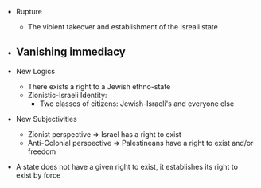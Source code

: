- Rupture
    - The violent takeover and establishment of the Isreali state
- Vanishing immediacy
    - 
- New Logics
    - There exists a right to a Jewish ethno-state
    - Zionistic-Israeli Identity:
        - Two classes of citizens: Jewish-Israeli's and everyone else
- New Subjectivities
    - Zionist perspective       => Israel has a right to exist
    - Anti-Colonial perspective => Palestineans have a right to exist and/or freedom

- A state does not have a given right to exist, it establishes its right to exist by force
